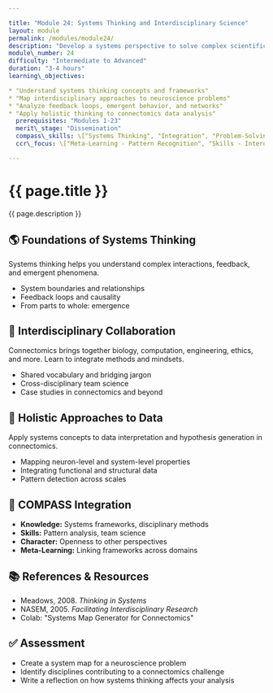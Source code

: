 ```yaml
---

title: "Module 24: Systems Thinking and Interdisciplinary Science"
layout: module
permalink: /modules/module24/
description: "Develop a systems perspective to solve complex scientific problems by integrating ideas across disciplines."
module\_number: 24
difficulty: "Intermediate to Advanced"
duration: "3-4 hours"
learning\_objectives:

* "Understand systems thinking concepts and frameworks"
* "Map interdisciplinary approaches to neuroscience problems"
* "Analyze feedback loops, emergent behavior, and networks"
* "Apply holistic thinking to connectomics data analysis"
  prerequisites: "Modules 1-23"
  merit\_stage: "Dissemination"
  compass\_skills: \["Systems Thinking", "Integration", "Problem-Solving"]
  ccr\_focus: \["Meta-Learning - Pattern Recognition", "Skills - Interdisciplinary Synthesis"]

---
```


<div class="main-content">
  <div class="hero">
    <div class="hero-content">
      <h1>{{ page.title }}</h1>
      <p class="hero-subtitle">{{ page.description }}</p>
    </div>
  </div>

  <section class="section">
    <h2>🌎 Foundations of Systems Thinking</h2>
    <p>Systems thinking helps you understand complex interactions, feedback, and emergent phenomena.</p>
    <ul>
      <li>System boundaries and relationships</li>
      <li>Feedback loops and causality</li>
      <li>From parts to whole: emergence</li>
    </ul>
  </section>

  <section class="section">
    <h2>🔗 Interdisciplinary Collaboration</h2>
    <p>Connectomics brings together biology, computation, engineering, ethics, and more. Learn to integrate methods and mindsets.</p>
    <ul>
      <li>Shared vocabulary and bridging jargon</li>
      <li>Cross-disciplinary team science</li>
      <li>Case studies in connectomics and beyond</li>
    </ul>
  </section>

  <section class="section">
    <h2>🔄 Holistic Approaches to Data</h2>
    <p>Apply systems concepts to data interpretation and hypothesis generation in connectomics.</p>
    <ul>
      <li>Mapping neuron-level and system-level properties</li>
      <li>Integrating functional and structural data</li>
      <li>Pattern detection across scales</li>
    </ul>
  </section>

  <section class="section">
    <h2>🌟 COMPASS Integration</h2>
    <ul>
      <li><strong>Knowledge:</strong> Systems frameworks, disciplinary methods</li>
      <li><strong>Skills:</strong> Pattern analysis, team science</li>
      <li><strong>Character:</strong> Openness to other perspectives</li>
      <li><strong>Meta-Learning:</strong> Linking frameworks across domains</li>
    </ul>
  </section>

  <section class="section">
    <h2>📚 References & Resources</h2>
    <ul>
      <li>Meadows, 2008. <em>Thinking in Systems</em></li>
      <li>NASEM, 2005. <em>Facilitating Interdisciplinary Research</em></li>
      <li>Colab: "Systems Map Generator for Connectomics"</li>
    </ul>
  </section>

  <section class="section">
    <h2>✅ Assessment</h2>
    <ul>
      <li>Create a system map for a neuroscience problem</li>
      <li>Identify disciplines contributing to a connectomics challenge</li>
      <li>Write a reflection on how systems thinking affects your analysis</li>
    </ul>
  </section>
</div>
